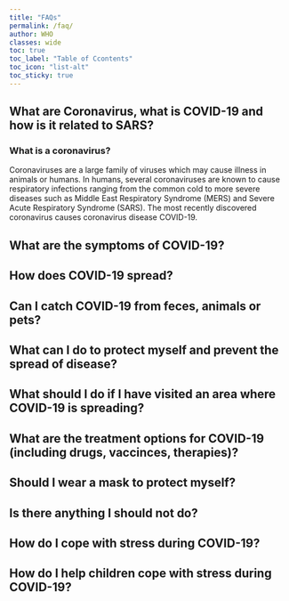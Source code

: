 ```yaml
---
title: "FAQs"
permalink: /faq/
author: WHO
classes: wide
toc: true
toc_label: "Table of Ccontents"
toc_icon: "list-alt"
toc_sticky: true
---
```


## What are Coronavirus, what is COVID-19 and how is it related to SARS?

### What is a coronavirus?
Coronaviruses are a large family of viruses which may cause illness in animals or humans. In humans, several coronaviruses are known to cause respiratory infections ranging from the common cold to more severe diseases such as Middle East Respiratory Syndrome (MERS) and Severe Acute Respiratory Syndrome (SARS). The most recently discovered coronavirus causes coronavirus disease COVID-19.

## What are the symptoms of COVID-19?

## How does COVID-19 spread?

## Can I catch COVID-19 from feces, animals or pets?

## What can I do to protect myself and prevent the spread of disease?

## What should I do if I have visited an area where COVID-19 is spreading?

## What are the treatment options for COVID-19 (including drugs, vaccinces, therapies)?

## Should I wear a mask to protect myself?

## Is there anything I should not do?

## How do I cope with stress during COVID-19?

## How do I help children cope with stress during COVID-19?